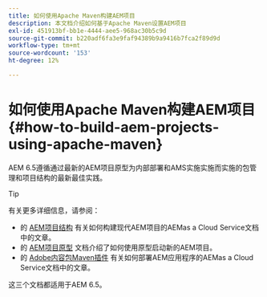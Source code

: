 ```yaml
---
title: 如何使用Apache Maven构建AEM项目
description: 本文档介绍如何基于Apache Maven设置AEM项目
exl-id: 451913bf-bb1e-4444-aee5-968ac30b5c9d
source-git-commit: b220adf6fa3e9faf94389b9a9416b7fca2f89d9d
workflow-type: tm+mt
source-wordcount: '153'
ht-degree: 12%

---
```


# 如何使用Apache Maven构建AEM项目 {#how-to-build-aem-projects-using-apache-maven}

AEM 6.5遵循通过最新的AEM项目原型为内部部署和AMS实施实施而实施的包管理和项目结构的最新最佳实践。

>[!TIP]
>
>有关更多详细信息，请参阅：
>
>* 的 [AEM项目结构](https://docs.adobe.com/content/help/zh-Hans/experience-manager-cloud-service/implementing/developing/aem-project-content-package-structure.html) 有关如何构建现代AEM项目的AEMas a Cloud Service文档中的文章。
>* 的 [AEM项目原型](https://docs.adobe.com/content/help/zh-Hans/experience-manager-core-components/using/developing/archetype/overview.html) 文档介绍了如何使用原型启动新的AEM项目。
>* 的 [Adobe内容包Maven插件](https://experienceleague.adobe.com/docs/experience-manager-cloud-service/implementing/developer-tools/maven-plugin.html?lang=en#developer-tools) 有关如何部署AEM应用程序的AEMas a Cloud Service文档中的文章。
>
>这三个文档都适用于AEM 6.5。
